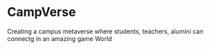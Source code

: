 # CampVerse
Creating a campus metaverse where students, teachers, alumini can connectg in an amazing game World
